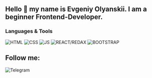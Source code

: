 ## Hello 👋 my name is Evgeniy Olyanskii. I am a beginner Frontend-Developer.

### Languages & Tools

![HTML](https://img.shields.io/badge/-HTML-000?style=for-the-badge&logo=&logoColor=#E67E22)
![CSS](https://img.shields.io/badge/-CSS-2980B9?style=for-the-badge&logo=CSS&logoColor=#E67E22)
![JS](https://img.shields.io/badge/-JAVASCRIPT-2980B9?style=for-the-badge&logo=javascript&logoColor=#E67E22)
![REACT/REDAX](https://img.shields.io/badge/-REACT/REDAX-2980B9?style=for-the-badge&logo=react&logoColor=#E67E22)
![BOOTSTRAP](https://img.shields.io/badge/-BOOTSTRAP-2980B9?style=for-the-badge&logo=bootstrap&logoColor=#E67E22)

## Follow me:

![Telegram](https://img.shields.io/badge/-Telegram-000?style=for-the-badge&logo=Telegram&)

<!--
**EvgeniyOl/EvgeniyOl** is a ✨ _special_ ✨ repository because its `README.md` (this file) appears on your GitHub profile.

Here are some ideas to get you started:

- 🔭 I’m currently working on ...
- 🌱 I’m currently learning ...
- 👯 I’m looking to collaborate on ...
- 🤔 I’m looking for help with ...
- 💬 Ask me about ...
- 📫 How to reach me: ...
- 😄 Pronouns: ...
- ⚡ Fun fact: ...
-->
